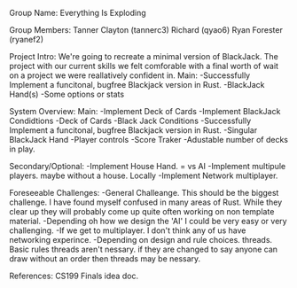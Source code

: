 Group Name: Everything Is Exploding

Group Members:
  Tanner Clayton (tannerc3)
  Richard (qyao6)
  Ryan Forester (ryanef2)

Project Intro:
  We're going to recreate a minimal version of BlackJack.
  The project with our current skills we felt comforable with a final worth of wait on a project we were reallatively confident in.
  Main:
  -Successfully Implement a funcitonal, bugfree Blackjack version in Rust.
  -BlackJack Hand(s)
  -Some options or stats

System Overview:
  Main:
  -Implement Deck of Cards
  -Implement BlackJack Condidtions
  -Deck of Cards
  -Black Jack Conditions
  -Successfully Implement a funcitonal, bugfree Blackjack version in Rust.
  -Singular BlackJack Hand
  -Player controls
  -Score Traker
  -Adustable number of decks in play.
  
  Secondary/Optional:
  -Implement House Hand. = vs AI
  -Implement multipule players. maybe without a house. Locally
  -Implement Network multiplayer.
  

Foreseeable Challenges:
  -General Challeange. This should be the biggest challenge. I have found myself confused in many areas of Rust. While they clear up they will probably come up quite often working on non template material.
  -Depending oh how we design the 'AI' I could be very easy or very challenging.
  -If we get to multiplayer. I don't think any of us have networking experince.
  -Depending on design and rule choices. threads. Basic rules threads aren't nessary. if they are changed to say anyone can draw without an order then threads may be nessary.

References: CS199 Finals idea doc.
